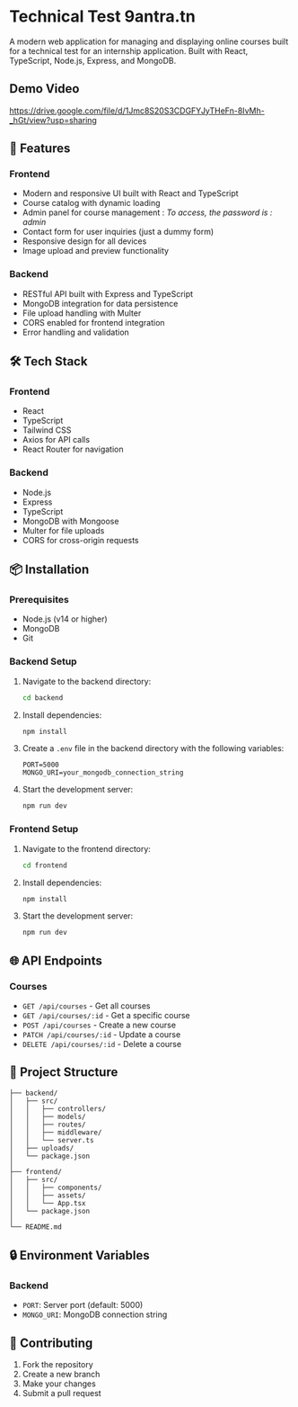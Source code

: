 # Technical Test 9antra.tn

A modern web application for managing and displaying online courses built for a technical test for an internship application. Built with React, TypeScript, Node.js, Express, and MongoDB.

## Demo Video

https://drive.google.com/file/d/1Jmc8S20S3CDGFYJyTHeFn-8IvMh-_hGt/view?usp=sharing

## 🚀 Features

### Frontend

- Modern and responsive UI built with React and TypeScript
- Course catalog with dynamic loading
- Admin panel for course management : *To access, the password is : admin*
- Contact form for user inquiries (just a dummy form)
- Responsive design for all devices
- Image upload and preview functionality

### Backend

- RESTful API built with Express and TypeScript
- MongoDB integration for data persistence
- File upload handling with Multer
- CORS enabled for frontend integration
- Error handling and validation

## 🛠️ Tech Stack

### Frontend

- React
- TypeScript
- Tailwind CSS
- Axios for API calls
- React Router for navigation

### Backend

- Node.js
- Express
- TypeScript
- MongoDB with Mongoose
- Multer for file uploads
- CORS for cross-origin requests

## 📦 Installation

### Prerequisites

- Node.js (v14 or higher)
- MongoDB
- Git

### Backend Setup

1. Navigate to the backend directory:

   ```bash
   cd backend
   ```

2. Install dependencies:

   ```bash
   npm install
   ```

3. Create a `.env` file in the backend directory with the following variables:

   ```env
   PORT=5000
   MONGO_URI=your_mongodb_connection_string
   ```

4. Start the development server:
   ```bash
   npm run dev
   ```

### Frontend Setup

1. Navigate to the frontend directory:

   ```bash
   cd frontend
   ```

2. Install dependencies:

   ```bash
   npm install
   ```

3. Start the development server:
   ```bash
   npm run dev
   ```

## 🌐 API Endpoints

### Courses

- `GET /api/courses` - Get all courses
- `GET /api/courses/:id` - Get a specific course
- `POST /api/courses` - Create a new course
- `PATCH /api/courses/:id` - Update a course
- `DELETE /api/courses/:id` - Delete a course

## 📁 Project Structure

```
├── backend/
│   ├── src/
│   │   ├── controllers/
│   │   ├── models/
│   │   ├── routes/
│   │   ├── middleware/
│   │   └── server.ts
│   ├── uploads/
│   └── package.json
│
├── frontend/
│   ├── src/
│   │   ├── components/
│   │   ├── assets/
│   │   └── App.tsx
│   └── package.json
│
└── README.md
```

## 🔒 Environment Variables

### Backend

- `PORT`: Server port (default: 5000)
- `MONGO_URI`: MongoDB connection string

## 🤝 Contributing

1. Fork the repository
2. Create a new branch
3. Make your changes
4. Submit a pull request
